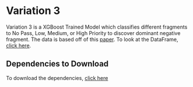 # Variation 3
Variation 3 is a XGBoost Trained Model which classifies different fragments to No Pass, Low, Medium, or High Priority to discover dominant negative fragment. The data is based off of this [paper](https://www.cell.com/cell-systems/pdfExtended/S2405-4712(21)00157-5). To look at the DataFrame, [click here](library_dnf.csv).

## Dependencies to Download
To download the dependencies, [click here](xgboost.yml)
